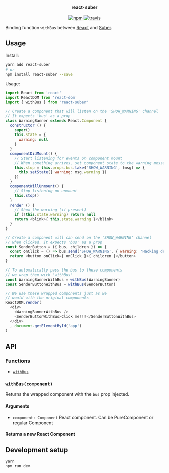 <p align="center">
  <br>
  <b>react-suber</b>
  <br>
  <br>
  <a href="https://www.npmjs.com/package/react-suber">
    <img src="https://img.shields.io/npm/v/react-suber.svg?style=flat" alt="npm">
  </a>
  <a href="https://travis-ci.org/oskarhane/react-suber">
    <img src="https://travis-ci.org/oskarhane/react-suber.svg?branch=master" alt="travis">
  </a>
</p>

Binding function `withBus` between [React](https://github.com/facebook/react) and [Suber](https://github.com/oskarhane/suber).

## Usage

Install:

```bash
yarn add react-suber
# or
npm install react-suber --save
```

Usage:

```javascript
import React from 'react'
import ReactDOM from 'react-dom'
import { withBus } from 'react-suber'

// Create a component that will listen on the 'SHOW_WARNING' channel
// It expects 'bus' as a prop
class WarningBanner extends React.Component {
  constructor () {
    super()
    this.state = {
      warning: null
    }
  }
  componentDidMount() {
    // Start listening for events on component mount
    // When something arrives, set component state to the warning message
    this.stop = this.props.bus.take('SHOW_WARNING', (msg) => {
      this.setState({ warning: msg.warning })
    })
  }
  componentWillUnmount() {
    // Stop listening on unmount
    this.stop()
  }
  render () {
    // Show the warning (if present)
    if (!this.state.warning) return null
    return <blink>{ this.state.warning }</blink>
  }
}

// Create a component will can send on the 'SHOW_WARNING' channel
// when clicked. It expects 'bus' as a prop
const SenderButton = ({ bus, children }) => {
  const onClick = () => bus.send('SHOW_WARNING', { warning: 'Hacking detected!' })
  return <button onClick={ onClick }>{ children }</button>
}

// To automatically pass the bus to these components
// we wrap them with 'withBus'
const WarningBannerWithBus = withBus(WarningBanner)
const SenderButtonWithBus = withBus(SenderButton)

// We use these wrapped components just as we
// would with the original components
ReactDOM.render(
  <div>
    <WarningBannerWithBus />
    <SenderButtonWithBus>Click me!!!</SenderButtonWithBus>
  </div>
  , document.getElementById('app')
)
```

## API

### Functions
- [`withBus`](#withBus)

### <a id="withBus"></a> `withBus(component)`
Returns the wrapped component with the `bus` prop injected.

#### Arguments
- `component: Component` React component. Can be PureComponent or regular Component

#### Returns a new React Component

## Development setup

```bash
yarn
npm run dev
```
